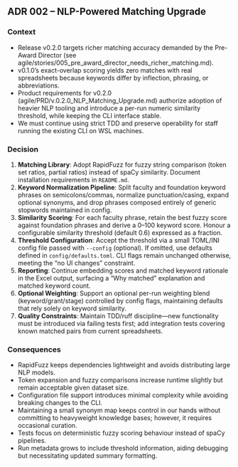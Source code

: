 ## ADR 002 – NLP-Powered Matching Upgrade

### Context
- Release v0.2.0 targets richer matching accuracy demanded by the Pre-Award Director (see agile/stories/005_pre_award_director_needs_richer_matching.md).  
- v0.1.0’s exact-overlap scoring yields zero matches with real spreadsheets because keywords differ by inflection, phrasing, or abbreviations.  
- Product requirements for v0.2.0 (agile/PRD/v.0.2.0_NLP_Matching_Upgrade.md) authorize adoption of heavier NLP tooling and introduce a per-run numeric similarity threshold, while keeping the CLI interface stable.  
- We must continue using strict TDD and preserve operability for staff running the existing CLI on WSL machines.

### Decision
1. **Matching Library**: Adopt RapidFuzz for fuzzy string comparison (token set ratios, partial ratios) instead of spaCy similarity. Document installation requirements in `README.md`.  
2. **Keyword Normalization Pipeline**: Split faculty and foundation keyword phrases on semicolons/commas, normalize punctuation/casing, expand optional synonyms, and drop phrases composed entirely of generic stopwords maintained in config.  
3. **Similarity Scoring**: For each faculty phrase, retain the best fuzzy score against foundation phrases and derive a 0–100 keyword score. Honour a configurable similarity threshold (default 0.6) expressed as a fraction.  
4. **Threshold Configuration**: Accept the threshold via a small TOML/INI config file passed with `--config` (optional). If omitted, use defaults defined in `config/defaults.toml`. CLI flags remain unchanged otherwise, meeting the “no UI changes” constraint.  
5. **Reporting**: Continue embedding scores and matched keyword rationale in the Excel output, surfacing a “Why matched” explanation and matched keyword count.  
6. **Optional Weighting**: Support an optional per-run weighting blend (keyword/grant/stage) controlled by config flags, maintaining defaults that rely solely on keyword similarity.  
7. **Quality Constraints**: Maintain TDD/ruff discipline—new functionality must be introduced via failing tests first; add integration tests covering known matched pairs from current spreadsheets.

### Consequences
- RapidFuzz keeps dependencies lightweight and avoids distributing large NLP models.  
- Token expansion and fuzzy comparisons increase runtime slightly but remain acceptable given dataset size.  
- Configuration file support introduces minimal complexity while avoiding breaking changes to the CLI.  
- Maintaining a small synonym map keeps control in our hands without committing to heavyweight knowledge bases; however, it requires occasional curation.  
- Tests focus on deterministic fuzzy scoring behaviour instead of spaCy pipelines.  
- Run metadata grows to include threshold information, aiding debugging but necessitating updated summary formatting.
